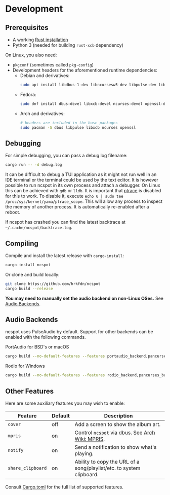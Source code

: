 # Development

## Prerequisites
- A working [Rust installation](https://www.rust-lang.org/tools/install)
- Python 3 (needed for building `rust-xcb` dependency)

On Linux, you also need:

- `pkgconf` (sometimes called `pkg-config`)
- Development headers for the aforementioned runtime dependencies:
  - Debian and derivatives:
    ```sh
    sudo apt install libdbus-1-dev libncursesw5-dev libpulse-dev libssl-dev libxcb1-dev libxcb-render0-dev libxcb-shape0-dev libxcb-xfixes0-dev
    ```
  - Fedora:
    ```sh
    sudo dnf install dbus-devel libxcb-devel ncurses-devel openssl-devel pulseaudio-libs-devel
    ```
  - Arch and derivatives:
    ```sh
    # headers are included in the base packages
    sudo pacman -S dbus libpulse libxcb ncurses openssl
    ```

## Debugging
For simple debugging, you can pass a debug log filename:

```sh
cargo run -- -d debug.log
```

It can be difficult to debug a TUI application as it might not run well in an IDE terminal or the
terminal could be used by the text editor. It is however possible to run ncspot in its own process
and attach a debugger. On Linux this can be achieved with `gdb` or `lldb`. It is important that
[ptrace](https://www.kernel.org/doc/html/latest/admin-guide/LSM/Yama.html) is disabled for this to
work. To disable it, execute `echo 0 | sudo tee /proc/sys/kernel/yama/ptrace_scope`. This will allow
any process to inspect the memory of another process. It is automatically re-enabled after a reboot.

If ncspot has crashed you can find the latest backtrace at `~/.cache/ncspot/backtrace.log`.

## Compiling
Compile and install the latest release with `cargo-install`:

```sh
cargo install ncspot
```

Or clone and build locally:

```sh
git clone https://github.com/hrkfdn/ncspot
cargo build --release
```

**You may need to manually set the audio backend on non-Linux OSes.** See [Audio
Backends](#audio-backends).

## Audio Backends
ncspot uses PulseAudio by default. Support for other backends can be enabled with the following
commands.

PortAudio for BSD's or macOS
```sh
cargo build --no-default-features --features portaudio_backend,pancurses_backend
```

Rodio for Windows
```sh
cargo build --no-default-features --features rodio_backend,pancurses_backend
```

## Other Features
Here are some auxiliary features you may wish to enable:

| Feature           | Default | Description                                                                                |
|-------------------|---------|--------------------------------------------------------------------------------------------|
| `cover`           | off     | Add a screen to show the album art.                                                        |
| `mpris`           | on      | Control `ncspot` via dbus. See [Arch Wiki: MPRIS](https://wiki.archlinux.org/title/MPRIS). |
| `notify`          | on      | Send a notification to show what's playing.                                                |
| `share_clipboard` | on      | Ability to copy the URL of a song/playlist/etc. to system clipboard.                       |

Consult [Cargo.toml](/Cargo.toml) for the full list of supported features.

